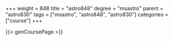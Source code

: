 +++
weight = 848
title = "astro848"
degree = "msastro"
parent = "astro830"
tags = ["msastro", "astro848", "astro830"]
categories = ["course"]
+++

{{< genCoursePage >}}
